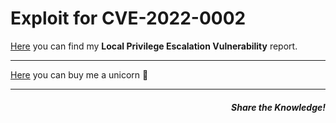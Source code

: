 # Exploit for CVE-2022-0002
<a href="https://lucabarile.github.io/Blog/cve-2022-0002/index.html" target="_blank" rel="noopener noreferrer">Here</a> you can find my <b>Local Privilege Escalation Vulnerability</b> report.<br>
<hr>
<a href="https://www.buymeacoffee.com/LucaBarile" target="_blank" rel="noopener noreferrer">Here</a> you can buy me a unicorn &#129412;
<hr>
<h5 align="right">Share the Knowledge!</h5>
